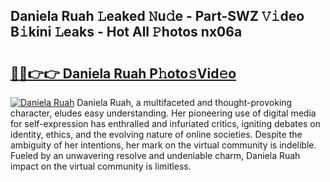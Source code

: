 ## Daniela Ruah 𝙻eaked 𝙽u𝚍e - Part-SWZ 𝚅𝚒deo B𝚒kini 𝙻eaks - Hot All 𝙿hotos nx06a

# <h2><a href="http://ld3zoh.urlbe.top/?page=Daniela+Ruah">🔗🔗👉👉 Daniela Ruah P𝚑oto𝚜Vid𝚎o</a></h2>

[![Daniela Ruah](https://i.imgur.com/eBuTRDB.gif)](http://ld3zoh.urlbe.top/?page=Daniela+Ruah)
Daniela Ruah, a multifaceted and thought-provoking character, eludes easy understanding. Her pioneering use of digital media for self-expression has enthralled and infuriated critics, igniting debates on identity, ethics, and the evolving nature of online societies. Despite the ambiguity of her intentions, her mark on the virtual community is indelible. Fueled by an unwavering resolve and undeniable charm, Daniela Ruah impact on the virtual community is limitless.
